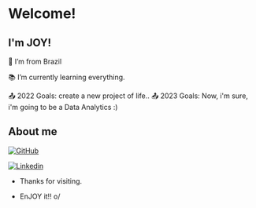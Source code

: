 # Welcome!

 

## I'm JOY!

 
:house_with_garden: I’m from Brazil

:books: I’m currently learning everything.

:outbox_tray: 2022 Goals: create a new project of life..
:outbox_tray: 2023 Goals: Now, i'm sure, i'm going to be a Data Analytics :)

## About me

[![GitHub][1.2]][1]

[![Linkedin][2.2]][2]

[1]: https://github.com/JoyciP

[1.2]: https://img.shields.io/badge/GitHub-100000?style=for-the-badge&logo=github&logoColor=white

[2]: https://www.linkedin.com/in/joycisantos/

[2.2]: https://img.shields.io/badge/LinkedIn-0077B5?style=for-the-badge&logo=linkedin&logoColor=white


- Thanks for visiting.

- EnJOY it!! o/
